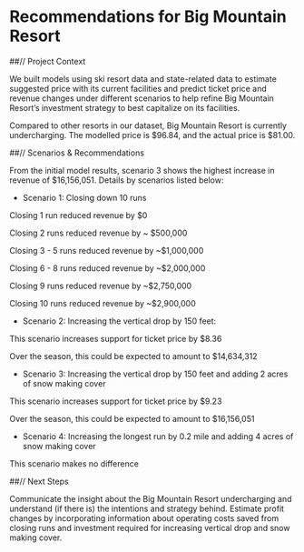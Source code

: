 # Recommendations for Big Mountain Resort

##// Project Context

We built models using ski resort data and state-related data to estimate suggested price with its current facilities and predict ticket price and revenue changes under different scenarios to help refine Big Mountain Resort’s investment strategy to best capitalize on its facilities.

Compared to other resorts in our dataset, Big Mountain Resort is currently undercharging. The modelled price is $96.84, and the actual price is $81.00. 

##// Scenarios & Recommendations

From the initial model results, scenario 3 shows the highest increase in revenue of $16,156,051. Details by scenarios listed below:

* Scenario 1: Closing down 10 runs

Closing 1 run reduced revenue by $0

Closing 2 runs reduced revenue by ~ $500,000

Closing 3 - 5 runs reduced revenue by ~$1,000,000

Closing 6 - 8 runs reduced revenue by ~$2,000,000

Closing 9 runs reduced revenue by ~$2,750,000

Closing 10 runs reduced revenue by ~$2,900,000

* Scenario 2: Increasing the vertical drop by 150 feet:

This scenario increases support for ticket price by $8.36

Over the season, this could be expected to amount to $14,634,312

* Scenario 3: Increasing the vertical drop by 150 feet and adding 2 acres of snow making cover

This scenario increases support for ticket price by $9.23

Over the season, this could be expected to amount to $16,156,051

* Scenario 4: Increasing the longest run by 0.2 mile and adding 4 acres of snow making cover

This scenario makes no difference

##// Next Steps

Communicate the insight about the Big Mountain Resort undercharging and understand (if there is) the intentions and strategy behind.
Estimate profit changes by incorporating information about operating costs saved from closing runs and investment required for increasing vertical drop and snow making cover.

